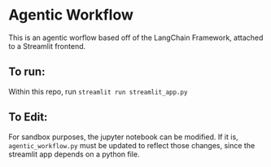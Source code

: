 # Agentic Workflow

This is an agentic worflow based off of the LangChain Framework, attached to a Streamlit frontend.

## To run:

Within this repo, run `streamlit run streamlit_app.py`

## To Edit:

For sandbox purposes, the jupyter notebook can be modified. If it is, `agentic_workflow.py` must be updated to reflect those changes, since the streamlit app depends on a python file.
